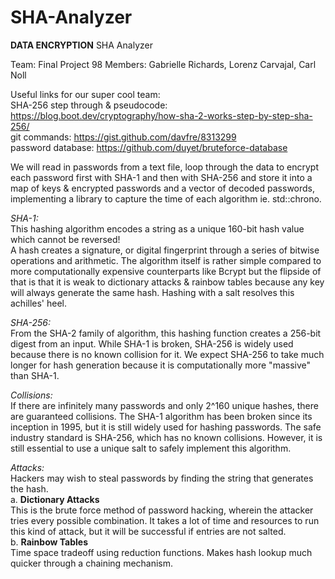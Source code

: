 # SHA-Analyzer


**DATA ENCRYPTION**
SHA Analyzer

Team: Final Project 98
Members: Gabrielle Richards, Lorenz Carvajal, Carl Noll

Useful links for our super cool team: <br />
SHA-256 step through & pseudocode: https://blog.boot.dev/cryptography/how-sha-2-works-step-by-step-sha-256/ <br />
git commands: https://gist.github.com/davfre/8313299 <br />
password database: https://github.com/duyet/bruteforce-database <br />


We will read in passwords from a text file, loop through the data to encrypt each password first with SHA-1 and then with SHA-256 and store it into a map of keys & encrypted passwords and a vector of decoded passwords, implementing a library to capture the time of each algorithm ie. std::chrono. <br />

*SHA-1:* <br />
This hashing algorithm encodes a string as a unique 160-bit hash value which cannot be reversed! <br />
A hash creates a signature, or digital fingerprint through a series of bitwise operations and arithmetic. The algorithm itself is rather simple compared to more computationally expensive counterparts like Bcrypt but the flipside of that is that it is weak to dictionary attacks & rainbow tables because any key will always generate the same hash. Hashing with a salt resolves this achilles' heel. <br />

*SHA-256:* <br />
From the SHA-2 family of algorithm, this hashing function creates a 256-bit digest from an input. While SHA-1 is broken, SHA-256 is widely used because there is no known collision for it. We expect SHA-256 to take much longer for hash generation because it is computationally more "massive" than SHA-1. <br />

*Collisions:* <br />
If there are infinitely many passwords and only 2^160 unique hashes, there are guaranteed collisions. The SHA-1 algorithm has been broken since its inception in 1995, but it is still widely used for hashing passwords. The safe industry standard is SHA-256, which has no known collisions. However, it is still essential to use a unique salt to safely implement this algorithm. <br />

*Attacks:* <br />
Hackers may wish to steal passwords by finding the string that generates the hash.  <br />
a. **Dictionary Attacks**  <br />
  This is the brute force method of password hacking, wherein the attacker tries every possible combination. It takes a lot of time and resources to run this kind of attack, but it will be successful if entries are not salted. <br />
b. **Rainbow Tables**  <br />
  Time space tradeoff using reduction functions. Makes hash lookup much quicker through a chaining mechanism.  <br />
